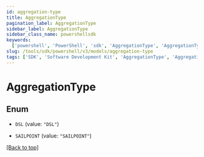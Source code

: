 ```yaml
---
id: aggregation-type
title: AggregationType
pagination_label: AggregationType
sidebar_label: AggregationType
sidebar_class_name: powershellsdk
keywords:
  ['powershell', 'PowerShell', 'sdk', 'AggregationType', 'AggregationType']
slug: /tools/sdk/powershell/v3/models/aggregation-type
tags: ['SDK', 'Software Development Kit', 'AggregationType', 'AggregationType']
---
```


# AggregationType

## Enum

- `DSL` (value: `"DSL"`)

- `SAILPOINT` (value: `"SAILPOINT"`)

[[Back to top]](#)

